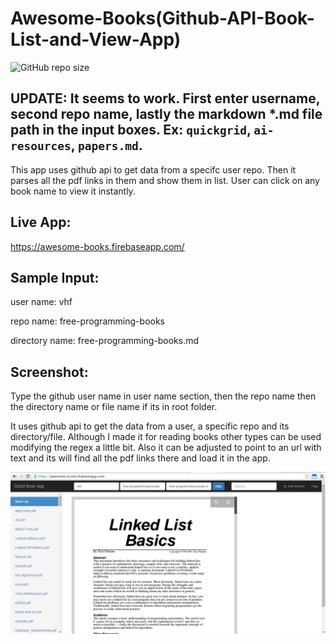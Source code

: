 # Awesome-Books(Github-API-Book-List-and-View-App)

![GitHub repo size](https://img.shields.io/github/repo-size/quickgrid/Awesome-Books?style=flat-square)

## UPDATE: It seems to work. First enter username, second repo name, lastly the markdown *.md file path in the input boxes. Ex: `quickgrid`, `ai-resources`, `papers.md`.

This app uses github api to get data from a specifc user repo. Then it parses all the pdf links in them and show them in list. User can click on any book name to view it instantly.


## Live App:
https://awesome-books.firebaseapp.com/

## Sample Input:
user name: vhf

repo name: free-programming-books

directory name: free-programming-books.md

## Screenshot:
Type the github user name in user name section, then the repo name then the directory name or file name if its in root folder.

It uses github api to get the data from a user, a specific repo and its directory/file. Although I made it for reading books other types can be used modifying the regex a little bit. Also it can be adjusted to point to an url with text and its will find all the pdf links there and load it in the app. 

![alt text](screenshots/screen.png "screenshot")
